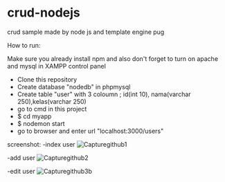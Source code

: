 # crud-nodejs
crud sample made by node js and template engine pug

How to run:

Make sure you already install npm and also don't forget to turn on apache and mysql in XAMPP control panel

- Clone this repository
- Create database "nodedb" in phpmysql
- Create table "user" with 3 coloumn ; id(int 10), nama(varchar 250),kelas(varchar 250)
- go to cmd in this project
- $ cd myapp
- $ nodemon start
- go to browser and enter url "localhost:3000/users"

screenshot:
-index user
![Capturegithub1](https://user-images.githubusercontent.com/42769768/75625600-41a88d80-5bf2-11ea-8529-92bdcff3dcb0.JPG)

-add user
![Capturegithub2](https://user-images.githubusercontent.com/42769768/75625660-d9a67700-5bf2-11ea-8770-25763161f543.JPG)

-edit user
![Capturegithub3b](https://user-images.githubusercontent.com/42769768/75625707-4883d000-5bf3-11ea-8ce2-7c9efda36dae.JPG)
